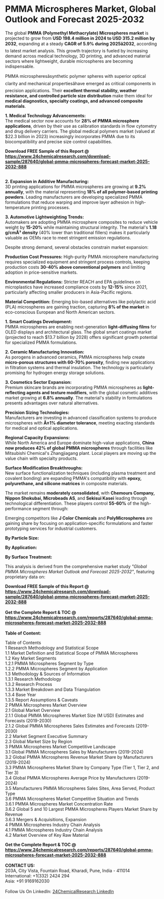 <h1>PMMA Microspheres Market, Global Outlook and Forecast 2025-2032</h1><p>The global <strong>PMMA (Polymethyl Methacrylate) Microspheres market</strong> is projected to grow from <strong>USD 198.4 million in 2024 to USD 315.2 million by 2032</strong>, expanding at a steady <strong>CAGR of 5.9% during 2025â2032</strong>, according to latest market analysis. This growth trajectory is fueled by increasing demand across medical technology, 3D printing, and advanced material sectors where lightweight, durable microspheres are becoming indispensable.</p><p>PMMA microspheresâsynthetic polymer spheres with superior optical clarity and mechanical propertiesâhave emerged as critical components in precision applications. Their <strong>excellent thermal stability, weather resistance, and controlled particle size distribution</strong> make them ideal for <strong>medical diagnostics, specialty coatings, and advanced composite materials</strong>.</p><p><strong>1. Medical Technology Advancements:</strong><br>
The medical sector now accounts for <strong>28% of PMMA microsphere applications</strong>, driven by their use as calibration standards in flow cytometry and drug delivery carriers. The global medical polymers market (valued at $22.3 billion in 2023) increasingly incorporates PMMA due to its biocompatibility and precise size control capabilities.</p><div><b>Download FREE Sample of this Report @ 
            <a href="https://www.24chemicalresearch.com/download-sample/287640/global-pmma-microspheres-forecast-market-2025-2032-888">
            https://www.24chemicalresearch.com/download-sample/287640/global-pmma-microspheres-forecast-market-2025-2032-888</a></b></div><br><p><strong>2. Expansion in Additive Manufacturing:</strong><br>
3D printing applications for PMMA microspheres are growing at <strong>9.2% annually</strong>, with the material representing <strong>18% of all polymer-based printing powders</strong>. Leading manufacturers are developing specialized PMMA formulations that reduce warping and improve layer adhesion in high-temperature printing processes.</p><p><strong>3. Automotive Lightweighting Trends:</strong><br>
Automakers are adopting PMMA microsphere composites to reduce vehicle weight by <strong>15-20%</strong> while maintaining structural integrity. The material's <strong>1.18 g/cmÂ³ density</strong> (40% lower than traditional fillers) makes it particularly valuable as OEMs race to meet stringent emission regulations.</p><p>Despite strong demand, several obstacles constrain market expansion:</p><p><strong>Production Cost Pressures:</strong> High-purity PMMA microsphere manufacturing requires specialized equipment and stringent process controls, keeping production costs <strong>30-40% above conventional polymers</strong> and limiting adoption in price-sensitive markets.</p><p><strong>Environmental Regulations:</strong> Stricter REACH and EPA guidelines on microplastics have increased compliance costs by <strong>12-15%</strong> since 2021, particularly affecting smaller producers in Asia-Pacific regions.</p><p><strong>Material Competition:</strong> Emerging bio-based alternatives like polylactic acid (PLA) microspheres are gaining traction, capturing <strong>8% of the market</strong> in eco-conscious European and North American sectors.</p><p><strong>1. Smart Coatings Development:</strong><br>
PMMA microspheres are enabling next-generation <strong>light-diffusing films</strong> for OLED displays and architectural glass. The global smart coatings market (projected to reach $13.7 billion by 2028) offers significant growth potential for specialized PMMA formulations.</p><p><strong>2. Ceramic Manufacturing Innovation:</strong><br>
As porogens in advanced ceramics, PMMA microspheres help create <strong>micro-porous structures with 60-70% porosity</strong>, finding new applications in filtration systems and thermal insulation. The technology is particularly promising for hydrogen energy storage solutions.</p><p><strong>3. Cosmetics Sector Expansion:</strong><br>
Premium skincare brands are incorporating PMMA microspheres as <strong>light-reflecting agents and texture modifiers</strong>, with the global cosmetic additives market growing at <strong>6.8% annually</strong>. The material's stability in formulations presents advantages over natural alternatives.</p><p><strong>Precision Sizing Technologies:</strong><br>
	Manufacturers are investing in advanced classification systems to produce microspheres with <strong>Â±1% diameter tolerance</strong>, meeting exacting standards for medical and optical applications.</p><p><strong>Regional Capacity Expansions:</strong><br>
	While North America and Europe dominate high-value applications, <strong>China now produces 42% of global PMMA microspheres</strong> through facilities like Mitsubishi Chemical's Zhangjiagang plant. Local players are moving up the value chain with specialty products.</p><p><strong>Surface Modification Breakthroughs:</strong><br>
	New surface functionalization techniques (including plasma treatment and covalent bonding) are expanding PMMA's compatibility with <strong>epoxy, polyurethane, and silicone matrices</strong> in composite materials.</p><p>The market remains <strong>moderately consolidated</strong>, with <strong>Chemours Company, Nippon Shokubai, Microbeads AS</strong>, and <strong>Sekisui Kasei</strong> leading through technological differentiation. These players control <strong>55-60%</strong> of the high-performance segment through:</p><p>Emerging competitors like <strong>J Color Chemicals</strong> and <strong>PolyMicrospheres</strong> are gaining share by focusing on application-specific formulations and faster prototyping services for industrial customers.</p><p><strong>By Particle Size:</strong></p><p><strong>By Application:</strong></p><p><strong>By Surface Treatment:</strong></p><p>This analysis is derived from the comprehensive market study <em>"Global PMMA Microspheres Market Outlook and Forecast 2025-2032"</em>, featuring proprietary data on:</p><div><b>Download FREE Sample of this Report @ 
            <a href="https://www.24chemicalresearch.com/download-sample/287640/global-pmma-microspheres-forecast-market-2025-2032-888">
            https://www.24chemicalresearch.com/download-sample/287640/global-pmma-microspheres-forecast-market-2025-2032-888</a></b></div><br><div><b>Get the Complete Report & TOC @ 
            <a href="https://www.24chemicalresearch.com/reports/287640/global-pmma-microspheres-forecast-market-2025-2032-888">
            https://www.24chemicalresearch.com/reports/287640/global-pmma-microspheres-forecast-market-2025-2032-888</a></b></div><br>
            <b>Table of Content:</b><p>Table of Contents<br />
1 Research Methodology and Statistical Scope<br />
1.1 Market Definition and Statistical Scope of PMMA Microspheres<br />
1.2 Key Market Segments<br />
1.2.1 PMMA Microspheres Segment by Type<br />
1.2.2 PMMA Microspheres Segment by Application<br />
1.3 Methodology & Sources of Information<br />
1.3.1 Research Methodology<br />
1.3.2 Research Process<br />
1.3.3 Market Breakdown and Data Triangulation<br />
1.3.4 Base Year<br />
1.3.5 Report Assumptions & Caveats<br />
2 PMMA Microspheres Market Overview<br />
2.1 Global Market Overview<br />
2.1.1 Global PMMA Microspheres Market Size (M USD) Estimates and Forecasts (2019-2030)<br />
2.1.2 Global PMMA Microspheres Sales Estimates and Forecasts (2019-2030)<br />
2.2 Market Segment Executive Summary<br />
2.3 Global Market Size by Region<br />
3 PMMA Microspheres Market Competitive Landscape<br />
3.1 Global PMMA Microspheres Sales by Manufacturers (2019-2024)<br />
3.2 Global PMMA Microspheres Revenue Market Share by Manufacturers (2019-2024)<br />
3.3 PMMA Microspheres Market Share by Company Type (Tier 1, Tier 2, and Tier 3)<br />
3.4 Global PMMA Microspheres Average Price by Manufacturers (2019-2024)<br />
3.5 Manufacturers PMMA Microspheres Sales Sites, Area Served, Product Type<br />
3.6 PMMA Microspheres Market Competitive Situation and Trends<br />
3.6.1 PMMA Microspheres Market Concentration Rate<br />
3.6.2 Global 5 and 10 Largest PMMA Microspheres Players Market Share by Revenue<br />
3.6.3 Mergers & Acquisitions, Expansion<br />
4 PMMA Microspheres Industry Chain Analysis<br />
4.1 PMMA Microspheres Industry Chain Analysis<br />
4.2 Market Overview of Key Raw Material</p><div><b>Get the Complete Report & TOC @ 
            <a href="https://www.24chemicalresearch.com/reports/287640/global-pmma-microspheres-forecast-market-2025-2032-888">
            https://www.24chemicalresearch.com/reports/287640/global-pmma-microspheres-forecast-market-2025-2032-888</a></b></div><br><b>CONTACT US:</b><br>
            203A, City Vista, Fountain Road, Kharadi, Pune, India - 411014<br>
            International: +1(332) 2424 294<br>
            Asia: +91 9169162030 <br><br>
            Follow Us On LinkedIn: <a href="https://www.linkedin.com/company/24chemicalresearch/">24ChemicalResearch LinkedIn</a>